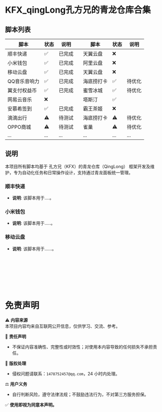 # KFX_qingLong孔方兄的青龙仓库合集

## 脚本列表


| 脚本       | 状态 | 说明     |     | 脚本       | 状态 | 说明     | 
|------------|------|----------|------|------------|------|------------|
| 顺丰快递   | ✅   | 已完成   |      | 天翼云盘   | ❌   |      |
| 小米钱包   | ✅   | 已完成   |      | 阿里云盘   | ❌   |      |
| 移动云盘   | ✅   | 已完成   |      | 天翼云盘   | ❌   |      |
| QQ音乐音响力   | ✅   | 已完成   |      | 海底捞打卡   | ✅   | 待优化     |
| 翼支付权益币   | ✅   | 已完成   |      | 蜜雪冰城   | ✅   | 待优化     |
| 网易云音乐   | ❌   |    |              |  塔斯汀  | ✅   |      |
| 安慕希签到   | ✅   | 已完成   |      | 霸王茶姬   | ❌   |      |
| 滴滴出行   | ⚠️   | 待测试   |      | 海底捞打卡   | ⚠️   | 待优化     |
| OPPO商城   | ⚠️   | 待测试   |      | 雀巢   | ⚠️   | 待优化     |
| ...        | ...  | ...      |      | ...        | ...  | ...        |


## 说明

本项目所有脚本均基于 孔方兄（KFX）的青龙仓库（QingLong） 框架开发及维护，专为自动化任务和日常操作设计，支持通过青龙面板统一管理。
### 顺丰快递
- **说明**: 该脚本用于....。

### 小米钱包
- **说明**: 该脚本用于.....。

### 移动云盘
- **说明**: 该脚本用于......。



<br><br>
<br><br>
<br><br>


# 免责声明

⚠️ **内容来源**  
本项目内容均来自互联网公开信息，仅供学习、交流、参考。

📌 **责任声明**  
- 不保证内容准确性、完整性或时效性；对使用本内容导致的任何损失不承担责任。

📧 **版权处理**  
- 侵权问题请联系：`1478752457@qq.com`，24 小时内处理。

⚖️ **用户义务**  
- 自行判断风险，遵守法律法规；不鼓励违法行为，不对第三方服务担保。

✅ **使用即视为同意本声明。**
